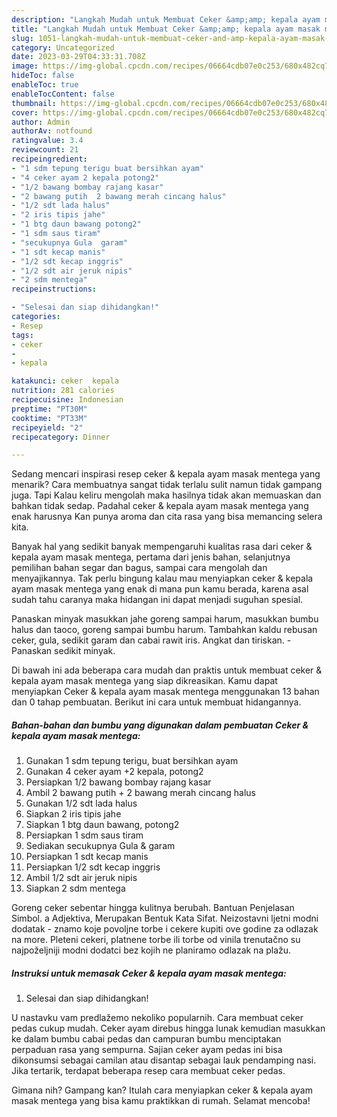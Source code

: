 ```yaml
---
description: "Langkah Mudah untuk Membuat Ceker &amp;amp; kepala ayam masak mentega yang Bikin Ngiler, Buat Buka Puasa Sempurna"
title: "Langkah Mudah untuk Membuat Ceker &amp;amp; kepala ayam masak mentega yang Bikin Ngiler, Buat Buka Puasa Sempurna"
slug: 1051-langkah-mudah-untuk-membuat-ceker-and-amp-kepala-ayam-masak-mentega-yang-bikin-ngiler-buat-buka-puasa-sempurna
category: Uncategorized
date: 2023-03-29T04:33:31.708Z
image: https://img-global.cpcdn.com/recipes/06664cdb07e0c253/680x482cq70/ceker-kepala-ayam-masak-mentega-foto-resep-utama.jpg
hideToc: false
enableToc: true
enableTocContent: false
thumbnail: https://img-global.cpcdn.com/recipes/06664cdb07e0c253/680x482cq70/ceker-kepala-ayam-masak-mentega-foto-resep-utama.jpg
cover: https://img-global.cpcdn.com/recipes/06664cdb07e0c253/680x482cq70/ceker-kepala-ayam-masak-mentega-foto-resep-utama.jpg
author: Admin
authorAv: notfound
ratingvalue: 3.4
reviewcount: 21
recipeingredient:
- "1 sdm tepung terigu buat bersihkan ayam"
- "4 ceker ayam 2 kepala potong2"
- "1/2 bawang bombay rajang kasar"
- "2 bawang putih  2 bawang merah cincang halus"
- "1/2 sdt lada halus"
- "2 iris tipis jahe"
- "1 btg daun bawang potong2"
- "1 sdm saus tiram"
- "secukupnya Gula  garam"
- "1 sdt kecap manis"
- "1/2 sdt kecap inggris"
- "1/2 sdt air jeruk nipis"
- "2 sdm mentega"
recipeinstructions:

- "Selesai dan siap dihidangkan!"
categories:
- Resep
tags:
- ceker
- 
- kepala

katakunci: ceker  kepala 
nutrition: 281 calories
recipecuisine: Indonesian
preptime: "PT30M"
cooktime: "PT33M"
recipeyield: "2"
recipecategory: Dinner

---
```



Sedang mencari inspirasi resep ceker &amp; kepala ayam masak mentega yang menarik? Cara membuatnya sangat tidak terlalu sulit namun tidak gampang juga. Tapi Kalau keliru mengolah maka hasilnya tidak akan memuaskan dan bahkan tidak sedap. Padahal ceker &amp; kepala ayam masak mentega yang enak harusnya Kan punya aroma dan cita rasa yang bisa memancing selera kita.


Banyak hal yang sedikit banyak mempengaruhi kualitas rasa dari ceker &amp; kepala ayam masak mentega, pertama dari jenis bahan, selanjutnya pemilihan bahan segar dan bagus, sampai cara mengolah dan menyajikannya. Tak perlu bingung kalau mau menyiapkan ceker &amp; kepala ayam masak mentega yang enak di mana pun kamu berada, karena asal sudah tahu caranya maka hidangan ini dapat menjadi suguhan spesial.

Panaskan minyak masukkan jahe goreng sampai harum, masukkan bumbu halus dan taoco, goreng sampai bumbu harum. Tambahkan kaldu rebusan ceker, gula, sedikit garam dan cabai rawit iris. Angkat dan tiriskan. - Panaskan sedikit minyak.


Di bawah ini ada beberapa cara mudah dan praktis untuk membuat ceker &amp; kepala ayam masak mentega yang siap dikreasikan. Kamu dapat menyiapkan Ceker &amp; kepala ayam masak mentega menggunakan 13 bahan dan 0 tahap pembuatan. Berikut ini cara untuk membuat hidangannya.

<!--inarticleads1-->

##### Bahan-bahan dan bumbu yang digunakan dalam pembuatan Ceker &amp; kepala ayam masak mentega:

1. Gunakan 1 sdm tepung terigu, buat bersihkan ayam
1. Gunakan 4 ceker ayam +2 kepala, potong2
1. Persiapkan 1/2 bawang bombay rajang kasar
1. Ambil 2 bawang putih + 2 bawang merah cincang halus
1. Gunakan 1/2 sdt lada halus
1. Siapkan 2 iris tipis jahe
1. Siapkan 1 btg daun bawang, potong2
1. Persiapkan 1 sdm saus tiram
1. Sediakan secukupnya Gula &amp; garam
1. Persiapkan 1 sdt kecap manis
1. Persiapkan 1/2 sdt kecap inggris
1. Ambil 1/2 sdt air jeruk nipis
1. Siapkan 2 sdm mentega


Goreng ceker sebentar hingga kulitnya berubah. Bantuan Penjelasan Simbol. a Adjektiva, Merupakan Bentuk Kata Sifat. Neizostavni ljetni modni dodatak - znamo koje povoljne torbe i cekere kupiti ove godine za odlazak na more. Pleteni cekeri, platnene torbe ili torbe od vinila trenutačno su najpoželjniji modni dodatci bez kojih ne planiramo odlazak na plažu. 

<!--inarticleads2-->

##### Instruksi untuk memasak Ceker &amp; kepala ayam masak mentega:


1. Selesai dan siap dihidangkan!

U nastavku vam predlažemo nekoliko popularnih. Cara membuat ceker pedas cukup mudah. Ceker ayam direbus hingga lunak kemudian masukkan ke dalam bumbu cabai pedas dan campuran bumbu menciptakan perpaduan rasa yang sempurna. Sajian ceker ayam pedas ini bisa dikonsumsi sebagai camilan atau disantap sebagai lauk pendamping nasi. Jika tertarik, terdapat beberapa resep cara membuat ceker pedas. 

Gimana nih? Gampang kan? Itulah cara menyiapkan ceker &amp; kepala ayam masak mentega yang bisa kamu praktikkan di rumah. Selamat mencoba!
